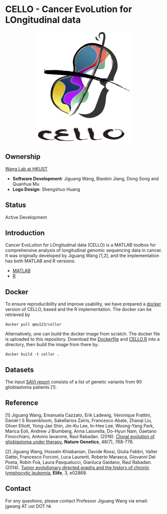 # CELLO - Cancer EvoLution for LOngitudinal data


<div align=center><img width="300" src="logo.jpg" style="display: block; margin: auto;" ></div>

## Ownership
[Wang Lab at HKUST](http://wang-lab.ust.hk/)
* **Software Development**: Jiguang Wang, Biaobin Jiang, Dong Song and Quanhua Mu
* **Logo Design**: Shengshuo Huang

## Status
Active Development

## Introduction
Cancer EvoLution for LOngitudinal data (CELLO) is a MATLAB toolbox for comprehensive analysis of longitudinal genomic sequencing data in cancer. It was originally developed by Jiguang Wang [1,2], and the implementation has both MATLAB and R versions:
* [MATLAB](./CELLOM/CELLOM.md)
* [R](./CELLOR/CELLOR.md)

## Docker

To ensure reproducibility and improve usability, we have prepared a [docker](https://www.docker.com/) version of CELLO, based and the R implementation. The docker can be retrieved by
```
docker pull qmu123/cellor
```
Alternatively, one can build the docker image from scratch. The docker file is uploaded to this repository. Download the [Dockerfile](./CELLOR/Dockerfile) and [CELLO.R](./CELLOR/CELLO.R) into a directory, then build the image from there by:
```
docker build -t cellor .
```
## Datasets

The input [SAVI report](./input.savi.txt) consists of a list of genetic variants from 90 glioblastoma patients [1].

## Reference

[1] Jiguang Wang, Emanuela Cazzato, Erik Ladewig, Veronique Frattini, Daniel I S Rosenbloom, Sakellarios Zairis, Francesco Abate, Zhaoqi Liu, Oliver Elliott, Yong-Jae Shin, Jin-Ku Lee, In-Hee Lee, Woong-Yang Park, Marica Eoli, Andrew J Blumberg, Anna Lasorella, Do-Hyun Nam, Gaetano Finocchiaro, Antonio Iavarone, Raul Rabadan. (2016). [Clonal evolution of glioblastoma under therapy.](https://www.nature.com/articles/ng.3590) **Nature Genetics**, 48(7), 768-776.

[2] Jiguang Wang, Hossein Khiabanian, Davide Rossi, Giulia Fabbri, Valter Gattei, Francesco Forconi, Luca Laurenti, Roberto Marasca, Giovanni Del Poeta, Robin Foà, Laura Pasqualucci, Gianluca Gaidano, Raul Rabadan. (2014). [Tumor evolutionary directed graphs and the history of chronic lymphocytic leukemia.](https://elifesciences.org/articles/02869) **Elife**, 3, e02869.

## Contact

For any questions, please contact Professor Jiguang Wang via email: jgwang AT ust DOT hk
